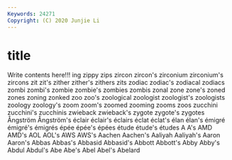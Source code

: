 ```yaml
---
Keywords: 24271
Copyright: (C) 2020 Junjie Li
---
```


# title

Write contents here!!!
ing 
zippy 
zips
zircon 
zircon's 
zirconium 
zirconium's 
zircons 
zit 
zit's 
zither 
zither's 
zithers
zits 
zodiac 
zodiac's 
zodiacal 
zodiacs 
zombi 
zombi's 
zombie 
zombie's 
zombies
zombis 
zonal 
zone 
zone's 
zoned 
zones 
zoning 
zonked 
zoo 
zoo's
zoological 
zoologist 
zoologist's 
zoologists 
zoology 
zoology's 
zoom 
zoom's 
zoomed 
zooming
zooms 
zoos 
zucchini 
zucchini's 
zucchinis 
zwieback 
zwieback's 
zygote 
zygote's 
zygotes
Ångström 
Ångström's 
éclair 
éclair's 
éclairs 
éclat 
éclat's 
élan 
élan's 
émigré
émigré's 
émigrés 
épée 
épée's 
épées 
étude 
étude's 
études 
A 
A's
AMD 
AMD's 
AOL 
AOL's 
AWS 
AWS's 
Aachen 
Aachen's 
Aaliyah 
Aaliyah's
Aaron 
Aaron's 
Abbas 
Abbas's 
Abbasid 
Abbasid's 
Abbott 
Abbott's 
Abby 
Abby's
Abdul 
Abdul's 
Abe 
Abe's 
Abel 
Abel's 
Abelard 
